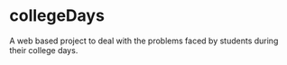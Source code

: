 # collegeDays
A web based project to deal with the problems faced by students during their college days. 
